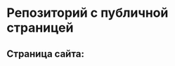 # Репозиторий с публичной страницей

## Страница сайта:
<!https://github.com/CtepanovaVioletta/read.git>
